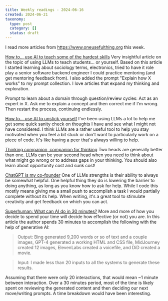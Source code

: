 ```yaml
---
title: Weekly readings - 2024-06-16
created: 2024-06-21
taxonomy:
  type: post
  category: []
  status: draft
---
```


I read more articles from https://www.oneusefulthing.org this week.

[How to... use AI to teach some of the hardest skills](https://www.oneusefulthing.org/p/how-to-use-ai-to-teach-some-of-the)
Very insightful article on the topic of using LLMs to teach students... or yourself. Based on this article I started learning about sociology terms, electronics, tried to have it role play a senior software backend engineer I could practice mentoring (and get mentoring feedback from). I also added the prompt "Explain how X works" to my prompt collection. I love articles that expand my thinking and exploration.

Prompt to learn about a domain through question/review cycles:
Act as an expert in X. Ask me to explain a concept and then correct me if I'm wrong. Then restart the process, continuing endlessly.

[How to... use AI to unstick yourself](https://www.oneusefulthing.org/p/how-to-use-ai-to-unstick-yourself)
I've been using LLMs a lot to help me get some quick sanity check on thoughts I have and see what I might not have considered. I think LLMs are a rather useful tool to help you stay motivated when you feel a bit stuck or don't want to particularly work on a piece of code. It's like having a peer that's always willing to help.

[Thinking companion, companion for thinking](https://www.oneusefulthing.org/p/thinking-companion-companion-for)
Two heads are generally better than one. LLMs can be your second head when you need to think about what might go wrong or to address gaps in your thinking.
You should also learn about opportunity cost and sunk cost!

[ChatGPT is my co-founder](https://www.oneusefulthing.org/p/chatgtp-is-my-co-founder)
One of LLMs strengths is their ability to always be somewhat helpful. One helpful thing they do is lowering the barrier to doing anything, as long as you know how to ask for help. While I code this mostly means giving me a small push to accomplish a task I would partially complete without its help. When writing, it's a great tool to stimulate creativity and get feedback on which you can act.

[Superhuman: What can AI do in 30 minutes?](https://oneusefulthing.substack.com/p/superhuman-what-can-ai-do-in-30-minutes)
More and more of how you decide to spend your time will decide how effective (or not) you are. In this article the author spends 30 minutes to accomplish the following with the help of generative AI:

> Output: Bing generated 9,200 words or so of text and a couple images, GPT-4 generated a working HTML and CSS file, MidJourney created 12 images, ElevenLabs created a voicefile, and DiD created a movie.

> Input: I made less than 20 inputs to all the systems to generate these results.

Assuming that there were only 20 interactions, that would mean ~1 minute between interaction. Over a 30 minutes period, most of the time is likely spent on reviewing the generated content and then deciding our next move/writing  prompts. A time breakdown would have been interesting.
